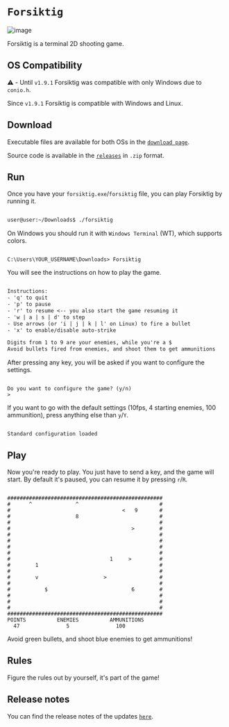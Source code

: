 # `Forsiktig`
![image](https://github.com/Lioydiano/Forsiktig/assets/83119697/648532b3-156a-4c64-bc14-825c4ea69710)


Forsiktig is a terminal 2D shooting game.

## OS Compatibility

⚠️ - Until `v1.9.1` Forsiktig was compatible with only Windows due to `conio.h`.

Since `v1.9.1` Forsiktig is compatible with Windows and Linux.

## Download

Executable files are available for both OSs in the [`download page`](https://flak-zoso.github.io/src/repo/Forsiktig/about.html).

Source code is available in the [`releases`](https://github.com/Lioydiano/Forsiktig/releases) in `.zip` format.

## Run

Once you have your `forsiktig.exe`/`forsiktig` file, you can play Forsiktig by running it.

```bash

user@user:~/Downloads$ ./forsiktig

```

On Windows you should run it with `Windows Terminal` (WT), which supports colors.

```batch

C:\Users\YOUR_USERNAME\Downloads> Forsiktig

```

You will see the instructions on how to play the game.

```txt

Instructions:
- 'q' to quit
- 'p' to pause
- 'r' to resume <-- you also start the game resuming it
- 'w | a | s | d' to step
- Use arrows (or 'i | j | k | l' on Linux) to fire a bullet
- 'x' to enable/disable auto-strike

Digits from 1 to 9 are your enemies, while you're a $
Avoid bullets fired from enemies, and shoot them to get ammunitions

```

After pressing any key, you will be asked if you want to configure the settings.

```batch

Do you want to configure the game? (y/n)
>

```

If you want to go with the default settings (10fps, 4 starting enemies, 100 ammunition), press anything else than `y`/`Y`.

```batch

Standard configuration loaded

```

## Play

Now you're ready to play. You just have to send a key, and the game will start.
By default it's paused, you can resume it by pressing `r`/`R`.

```batch

##################################################
#      ^              ^                          #
#                                    <   9       #
#                     8                          #
#                                                #
#                                       >        #
#                                                #
#                                                #
#                                                #
#                                                #
#                                1     >         #
#        1                                       #
#                                                #
#        v                     >                 #
#                                                #
#           $                           6        #
#                                                #
#                                                #
#                                                #
##################################################
POINTS          ENEMIES          AMMUNITIONS
  47               5               100

```

Avoid green bullets, and shoot blue enemies to get ammunitions!

## Rules

Figure the rules out by yourself, it's part of the game!

## Release notes

You can find the release notes of the updates [`here`](ReleaseNotes.md).
